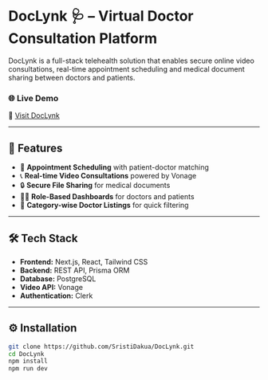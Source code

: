 
# DocLynk 🩺 – Virtual Doctor Consultation Platform

DocLynk is a full-stack telehealth solution that enables secure online video consultations, real-time appointment scheduling and medical document sharing between doctors and patients.

### 🌐 Live Demo
🔗 [Visit DocLynk](https://doc-lynk.vercel.app)

---

## 🚀 Features

- 📅 **Appointment Scheduling** with patient-doctor matching
- 📞 **Real-time Video Consultations** powered by Vonage
- 🔒 **Secure File Sharing** for medical documents
- 👩‍⚕️ **Role-Based Dashboards** for doctors and patients
- 🏥 **Category-wise Doctor Listings** for quick filtering

---

## 🛠 Tech Stack

- **Frontend:** Next.js, React, Tailwind CSS
- **Backend:** REST API, Prisma ORM
- **Database:** PostgreSQL
- **Video API:** Vonage
- **Authentication:** Clerk

---

## ⚙️ Installation

```bash
git clone https://github.com/SristiDakua/DocLynk.git
cd DocLynk
npm install
npm run dev
